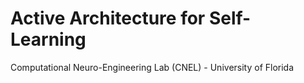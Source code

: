 # Active Architecture for Self-Learning 

Computational Neuro-Engineering Lab (CNEL) - University of Florida
